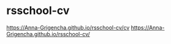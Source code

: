 # rsschool-cv
https://Anna-Grigencha.github.io/rsschool-cv/cv 
https://Anna-Grigencha.github.io/rsschool-cv/
